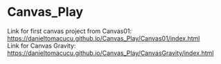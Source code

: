 # Canvas_Play
Link for first canvas project from Canvas01:  https://danieltomacucu.github.io/Canvas_Play/Canvas01/index.html     <br>
Link for Canvas Gravity: https://danieltomacucu.github.io/Canvas_Play/CanvasGravity/index.html
